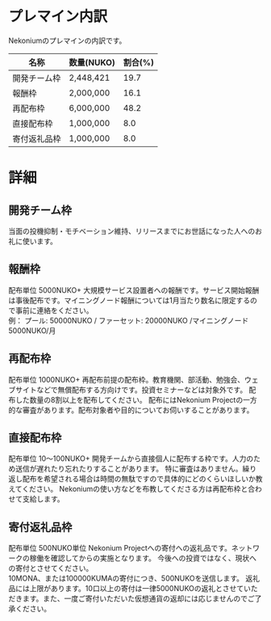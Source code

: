 # プレマイン内訳

Nekoniumのプレマインの内訳です。

|名称|数量(NUKO)|割合(%)|
|---|---|---|
|開発チーム枠|2,448,421|19.7|
|報酬枠|2,000,000|16.1|
|再配布枠|6,000,000|48.2|
|直接配布枠|1,000,000|8.0|
|寄付返礼品枠|1,000,000|8.0|

# 詳細

## 開発チーム枠
当面の投機抑制・モチベーション維持、リリースまでにお世話になった人へのお礼に使います。


## 報酬枠
配布単位 5000NUKO+ 
大規模サービス設置者への報酬です。サービス開始報酬は事後配布です。マイニングノード報酬については1月当たり数名に限定するので事前に連絡をください。
<br/>
例： プール: 50000NUKO / ファーセット: 20000NUKO /マイニングノード 5000NUKO/月

## 再配布枠
配布単位 1000NUKO+ 
再配布前提の配布枠。教育機関、部活動、勉強会、ウェブサイトなどで無償配布する方向けです。投資セミナーなどは対象外です。
配布した数量の8割以上を配布してください。
配布にはNekonium Projectの一方的な審査があります。配布対象者や目的についてお伺いすることがあります。

## 直接配布枠
配布単位 10～100NUKO+
開発チームから直接個人に配布する枠です。人力のため送信が遅れたり忘れたりすることがあります。
特に審査はありません。繰り返し配布を希望される場合は時間の無駄ですので具体的にどのくらいほしいか教えてください。
Nekoniumの使い方などを布教してくださる方は再配布枠と合わせて支給します。

## 寄付返礼品枠
配布単位 500NUKO単位 
Nekonium Projectへの寄付への返礼品です。ネットワークの稼働を確認してからの実施となります。 
今後への投資ではなく、現状への寄付とさせてください。  
10MONA、または100000KUMAの寄付につき、500NUKOを送信します。 
返礼品には上限があります。10口以上の寄付は一律5000NUKOの返礼とさせていただきます。また、一度ご寄付いただいた仮想通貨の返却には応じませんのでご了承ください。

